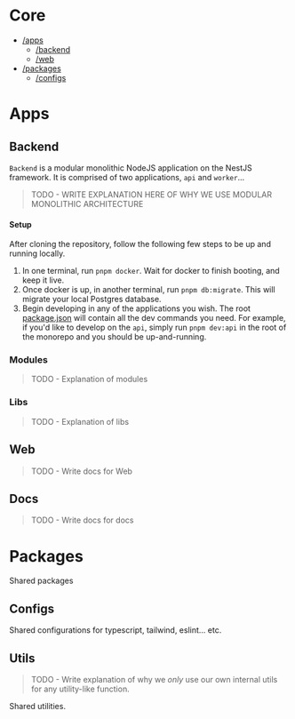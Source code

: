 # Core

- [/apps](#apps)
  - [/backend](#backend)
  - [/web](#web)
- [/packages](#packages)
  - [/configs](#configs)

# Apps

## Backend

`Backend` is a modular monolithic NodeJS application on the NestJS framework. It is comprised of two applications, `api` and `worker`...

> TODO - WRITE EXPLANATION HERE OF WHY WE USE MODULAR MONOLITHIC ARCHITECTURE

#### Setup

After cloning the repository, follow the following few steps to be up and running locally.

1. In one terminal, run `pnpm docker`. Wait for docker to finish booting, and keep it live.
2. Once docker is up, in another terminal, run `pnpm db:migrate`. This will migrate your local Postgres database.
3. Begin developing in any of the applications you wish. The root [package.json](./package.json) will contain all the dev commands you need. For example, if you'd like to develop on the `api`, simply run `pnpm dev:api` in the root of the monorepo and you should be up-and-running.

### Modules

> TODO - Explanation of modules

### Libs

> TODO - Explanation of libs

## Web

> TODO - Write docs for Web

## Docs

> TODO - Write docs for docs

# Packages

Shared packages

## Configs

Shared configurations for typescript, tailwind, eslint... etc.

## Utils

> TODO - Write explanation of why we _only_ use our own internal utils for any utility-like function.

Shared utilities.
